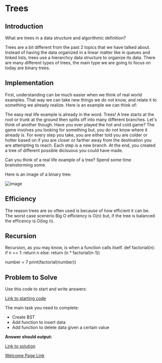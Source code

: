 # Trees
## Introduction
What are trees in a data structure and algorithmic definition?

Trees are a bit different from the past 2 topics that we have talked about. Instead of having the data organized in a linear matter like in queues and linked lists, trees use a hierarchcy data structure to organize its data.  There are many different types of trees, the main type we are going to focus on today are binary trees.
## Implementation
First, understanding can be much easier when we think of real world examples.  That way we can take new things we do not know, and relate it to something we already realize.  Here is an example we can think of:

The easy real life example is already in the word.  Trees!  A tree starts at the root or trunk at the ground then splits off into many different branches.  Let's think of another though.  Have you ever played the hot and cold game?  The game involves you looking for something but, you do not know where it already is. For every step you take, you are either told you are colder or hotter based on if you are closer or farther away from the destination you are attempting to reach.  Each step is a new branch. At the end, you created a tree of different possible dicisuous you could have made.  

Can you think of a real life example of a tree?  Spend some time brainstorming some.

Here is an image of a binary tree:

![image](https://user-images.githubusercontent.com/97404870/179426223-d43e76c8-fcb6-427c-a628-56b3251da18c.png)


## Efficiency
The reason trees are so often used is because of how efficient it can be.  The worst case scenerio Big O efficiency is O(n) but, if the tree is balanced the efficency is O(log n).

## Recursion
Recursion, as you may know, is when a function calls itself.
def factorial(n):
    if n == 1:
       return n
    else:
       return (n * factorial(n-1))

number = 7
print(factorial(number))

## Problem to Solve

Use this code to start and write answers:

[Link to starting code](https://github.com/jakesoulier/DataStructuresProj/blob/main/trees.py)

The main task you need to complete:

* Create BST
* Add function to insert data
* Add function to delete data given a certain value

**Answer should output:**


[Link to solution](https://github.com/jakesoulier/DataStructuresProj/blob/main/trees-solution.py)


[Welcome Page Link](https://github.com/jakesoulier/DataStructuresProj/blob/main/0-welcome.md)


